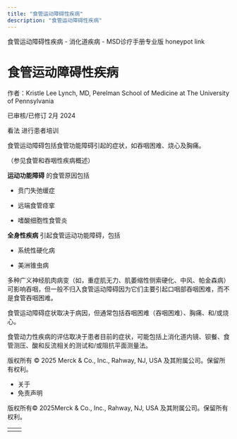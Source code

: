 ```yaml
---
title: "食管运动障碍性疾病"
description: "食管运动障碍性疾病"
---
```


﻿食管运动障碍性疾病 \- 消化道疾病 \- MSD诊疗手册专业版 honeypot link

# 食管运动障碍性疾病

作者：Kristle Lee Lynch, MD, Perelman School of Medicine at The University of Pennsylvania

已审核/已修订 2月 2024

看法 进行患者培训

食管运动障碍包括食管功能障碍引起的症状，如吞咽困难、烧心及胸痛。

（参见食管和吞咽性疾病概述）

**运动功能障碍** 的食管原因包括

- 贲门失弛缓症

- 远端食管痉挛

- 嗜酸细胞性食管炎


**全身性疾病** 引起食管运动功能障碍，包括

- 系统性硬化病

- 美洲锥虫病


多种广义神经肌肉病变（如，重症肌无力、肌萎缩性侧索硬化、中风、帕金森病）可影响吞咽，但一般不归入食管运动障碍因为它们主要引起口咽部吞咽困难，而不是食管吞咽困难。

食管运动障碍症状取决于病因，但通常包括吞咽困难（吞咽困难）、胸痛、和/或烧心。

食管动力性疾病的评估取决于患者目前的症状，可能包括上消化道内镜、钡餐、食管测压、酸和反流相关的测试和/或阻抗平面测量法。



版权所有 © 2025
Merck & Co., Inc., Rahway, NJ, USA 及其附属公司。保留所有权利。

- 关于
- 免责声明

版权所有© 2025Merck & Co., Inc., Rahway, NJ, USA 及其附属公司。保留所有权利。

|     |     |
| --- | --- |
|  |  |
